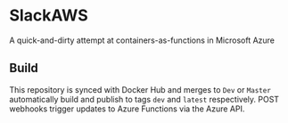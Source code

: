 SlackAWS
===

A quick-and-dirty attempt at containers-as-functions in Microsoft Azure

Build
---

This repository is synced with Docker Hub and merges to `Dev` or `Master` automatically build and publish to tags `dev` and `latest` respectively. POST webhooks trigger updates to Azure Functions via the Azure API.